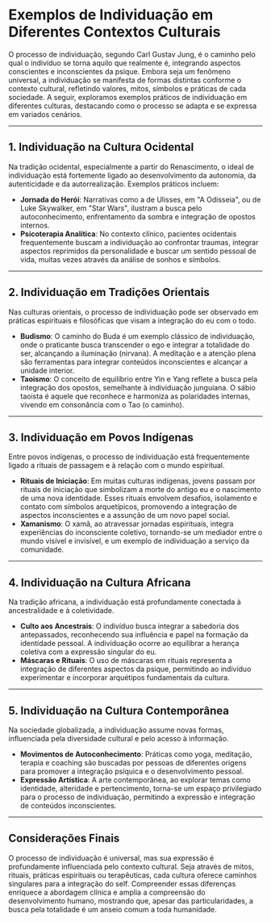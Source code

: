 # Exemplos de Individuação em Diferentes Contextos Culturais

O processo de individuação, segundo Carl Gustav Jung, é o caminho pelo qual o indivíduo se torna aquilo que realmente é, integrando aspectos conscientes e inconscientes da psique. Embora seja um fenômeno universal, a individuação se manifesta de formas distintas conforme o contexto cultural, refletindo valores, mitos, símbolos e práticas de cada sociedade. A seguir, exploramos exemplos práticos de individuação em diferentes culturas, destacando como o processo se adapta e se expressa em variados cenários.

---

## 1. Individuação na Cultura Ocidental

Na tradição ocidental, especialmente a partir do Renascimento, o ideal de individuação está fortemente ligado ao desenvolvimento da autonomia, da autenticidade e da autorrealização. Exemplos práticos incluem:

- **Jornada do Herói**: Narrativas como a de Ulisses, em "A Odisseia", ou de Luke Skywalker, em "Star Wars", ilustram a busca pelo autoconhecimento, enfrentamento da sombra e integração de opostos internos.
- **Psicoterapia Analítica**: No contexto clínico, pacientes ocidentais frequentemente buscam a individuação ao confrontar traumas, integrar aspectos reprimidos da personalidade e buscar um sentido pessoal de vida, muitas vezes através da análise de sonhos e símbolos.

---

## 2. Individuação em Tradições Orientais

Nas culturas orientais, o processo de individuação pode ser observado em práticas espirituais e filosóficas que visam a integração do eu com o todo.

- **Budismo**: O caminho do Buda é um exemplo clássico de individuação, onde o praticante busca transcender o ego e integrar a totalidade do ser, alcançando a iluminação (nirvana). A meditação e a atenção plena são ferramentas para integrar conteúdos inconscientes e alcançar a unidade interior.
- **Taoismo**: O conceito de equilíbrio entre Yin e Yang reflete a busca pela integração dos opostos, semelhante à individuação junguiana. O sábio taoista é aquele que reconhece e harmoniza as polaridades internas, vivendo em consonância com o Tao (o caminho).

---

## 3. Individuação em Povos Indígenas

Entre povos indígenas, o processo de individuação está frequentemente ligado a rituais de passagem e à relação com o mundo espiritual.

- **Rituais de Iniciação**: Em muitas culturas indígenas, jovens passam por rituais de iniciação que simbolizam a morte do antigo eu e o nascimento de uma nova identidade. Esses rituais envolvem desafios, isolamento e contato com símbolos arquetípicos, promovendo a integração de aspectos inconscientes e a assunção de um novo papel social.
- **Xamanismo**: O xamã, ao atravessar jornadas espirituais, integra experiências do inconsciente coletivo, tornando-se um mediador entre o mundo visível e invisível, e um exemplo de individuação a serviço da comunidade.

---

## 4. Individuação na Cultura Africana

Na tradição africana, a individuação está profundamente conectada à ancestralidade e à coletividade.

- **Culto aos Ancestrais**: O indivíduo busca integrar a sabedoria dos antepassados, reconhecendo sua influência e papel na formação da identidade pessoal. A individuação ocorre ao equilibrar a herança coletiva com a expressão singular do eu.
- **Máscaras e Rituais**: O uso de máscaras em rituais representa a integração de diferentes aspectos da psique, permitindo ao indivíduo experimentar e incorporar arquétipos fundamentais da cultura.

---

## 5. Individuação na Cultura Contemporânea

Na sociedade globalizada, a individuação assume novas formas, influenciada pela diversidade cultural e pelo acesso à informação.

- **Movimentos de Autoconhecimento**: Práticas como yoga, meditação, terapia e coaching são buscadas por pessoas de diferentes origens para promover a integração psíquica e o desenvolvimento pessoal.
- **Expressão Artística**: A arte contemporânea, ao explorar temas como identidade, alteridade e pertencimento, torna-se um espaço privilegiado para o processo de individuação, permitindo a expressão e integração de conteúdos inconscientes.

---

## Considerações Finais

O processo de individuação é universal, mas sua expressão é profundamente influenciada pelo contexto cultural. Seja através de mitos, rituais, práticas espirituais ou terapêuticas, cada cultura oferece caminhos singulares para a integração do self. Compreender essas diferenças enriquece a abordagem clínica e amplia a compreensão do desenvolvimento humano, mostrando que, apesar das particularidades, a busca pela totalidade é um anseio comum a toda humanidade.